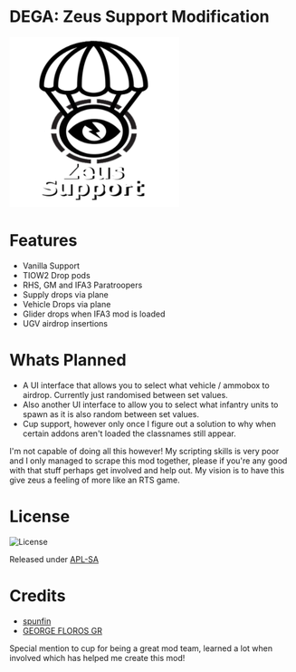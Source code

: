 DEGA: Zeus Support Modification
==============

![AH99E Front View](https://raw.githubusercontent.com/deltagamer/DEGA_Zeus_Support/main/Release_Notes/zeussupporticon.png)

Features
=========
* Vanilla Support
* TIOW2 Drop pods
* RHS, GM and IFA3 Paratroopers
* Supply drops via plane
* Vehicle Drops via plane
* Glider drops when IFA3 mod is loaded
* UGV airdrop insertions

Whats Planned
=========

* A UI interface that allows you to select what vehicle / ammobox to airdrop. Currently just randomised between set values.
* Also another UI interface to allow you to select what infantry units to spawn as it is also random between set values.
* Cup support, however only once I figure out a solution to why when certain addons aren't loaded the classnames still appear.

I'm not capable of doing all this however! My scripting skills is very poor and I only managed to scrape this mod together, please if you're any good with that stuff perhaps get involved and help out. My vision is to have this give zeus a feeling of more like an RTS game.

License
=============

![License](https://www.bohemia.net/assets/img/licenses/APL-SA.png)

Released under [APL-SA](https://www.bohemia.net/community/licenses/arma-public-license-share-alike/)

Credits
=============

* [spunfin](https://forums.bohemia.net/forums/topic/155690-ai-spawn-script-pack/)
* [GEORGE FLOROS GR](https://forums.bohemia.net/forums/topic/215257-gf-cargo-airdrops-script/)


Special mention to cup for being a great mod team, learned a lot when involved which has helped me create this mod!
